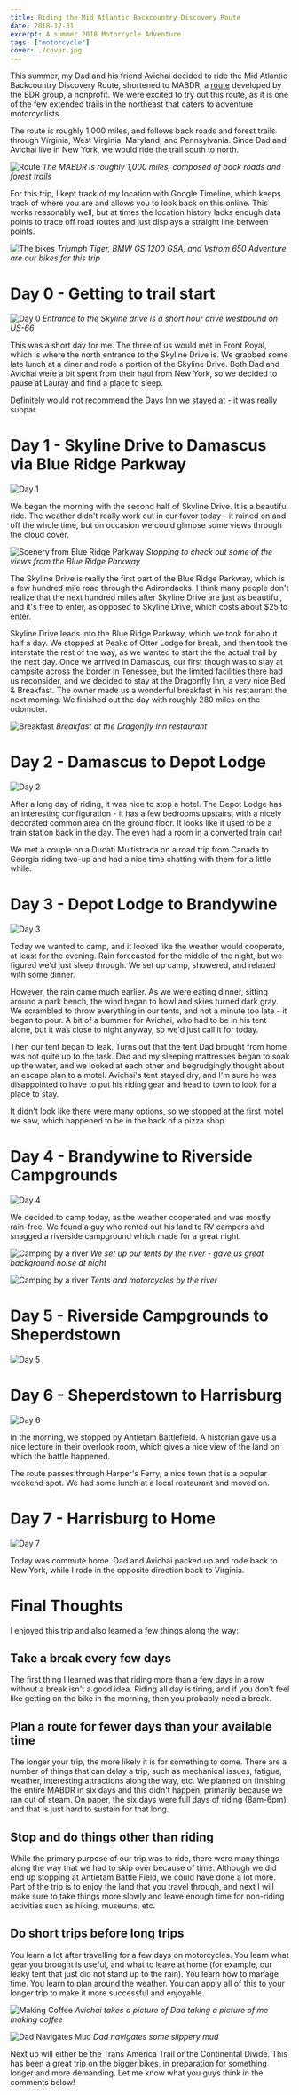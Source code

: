 ```yaml
---
title: Riding the Mid Atlantic Backcountry Discovery Route
date: 2018-12-31
excerpt: A summer 2018 Motorcycle Adventure
tags: ["motorcycle"]
cover: ./cover.jpg
---
```


This summer, my Dad and his friend Avichai decided to ride the Mid Atlantic Backcountry Discovery Route, shortened to MABDR, a [route](https://ridebdr.com/MABDR) developed by the BDR group, a nonprofit. We were excited to try out this route, as it is one of the few extended trails in the northeast that caters to adventure motorcyclists.

The route is roughly 1,000 miles, and follows back roads and forest trails through Virginia, West Virginia, Maryland, and Pennsylvania. Since Dad and Avichai live in New York, we would ride the trail south to north.

![Route](./mabdr.jpg)
*The MABDR is roughly 1,000 miles, composed of back roads and forest trails*


For this trip, I kept track of my location with Google Timeline, which keeps track of where you are and allows you to look back on this online. This works reasonably well, but at times the location history lacks enough data points to trace off road routes and just displays a straight line between points.

![The bikes](./three-bikes.jpg)
*Triumph Tiger, BMW GS 1200 GSA, and Vstrom 650 Adventure are our bikes for this trip*


# Day 0 - Getting to trail start

![Day 0](./mabdr-day-0.png)
*Entrance to the Skyline drive is a short hour drive westbound on US-66*

This was a short day for me. The three of us would met in Front Royal, which is where the north entrance to the Skyline Drive is. We grabbed some late lunch at a diner and rode a portion of the Skyline Drive. Both Dad and Avichai were a bit spent from their haul from New York, so we decided to pause at Lauray and find a place to sleep.

Definitely would not recommend the Days Inn we stayed at - it was really subpar.

# Day 1 - Skyline Drive to Damascus via Blue Ridge Parkway

![Day 1](./mabdr-day-1.png)


We began the morning with the second half of Skyline Drive. It is a beautiful ride. The weather didn't really work out in our favor today - it rained on and off the whole time, but on occasion we could glimpse some views through the cloud cover.

![Scenery from Blue Ridge Parkway](./blue-ridge.jpg)
*Stopping to check out some of the views from the Blue Ridge Parkway*


The Skyline Drive is really the first part of the Blue Ridge Parkway, which is a few hundred mile road through the Adirondacks. I think many people don't realize that the next hundred miles after Skyline Drive are just as beautiful, and it's free to enter, as opposed to Skyline Drive, which costs about $25 to enter.

Skyline Drive leads into the Blue Ridge Parkway, which we took for about half a day. We stopped at Peaks of Otter Lodge for break, and then took the interstate the rest of the way, as we wanted to start the the actual trail by the next day. Once we arrived in Damascus, our first though was to stay at campsite across the border in Tenessee, but the limited facilities there had us reconsider, and we decided to stay at the Dragonfly Inn, a very nice Bed & Breakfast. The owner made us a wonderful breakfast in his restaurant the next morning. We finished out the day with roughly 280 miles on the odomoter.

![Breakfast](./breakfast-dragonfly.jpg)
*Breakfast at the Dragonfly Inn restaurant*

# Day 2 - Damascus to Depot Lodge

![Day 2](./mabdr-day-2.png)

After a long day of riding, it was nice to stop a hotel. The Depot Lodge has an interesting configuration - it has a few bedrooms upstairs, with a nicely decorated common area on the ground floor. It looks like it used to be a train station back in the day. The even had a room in a converted train car!

We met a couple on a Ducati Multistrada on a road trip from Canada to Georgia riding two-up and had a nice time chatting with them for a little while.

# Day 3 - Depot Lodge to Brandywine

![Day 3](./mabdr-day-3.png)

Today we wanted to camp, and it looked like the weather would cooperate, at least for the evening. Rain forecasted for the middle of the night, but we figured we'd just sleep through. We set up camp, showered, and relaxed with some dinner.

However, the rain came much earlier. As we were eating dinner, sitting around a park bench, the wind began to howl and skies turned dark gray. We scrambled to throw everything in our tents, and not a minute too late - it began to pour. A bit of a bummer for Avichai, who had to be in his tent alone, but it was close to night anyway, so we'd just call it for today.

Then our tent began to leak. Turns out that the tent Dad brought from home was not quite up to the task. Dad and my sleeping mattresses began to soak up the water, and we looked at each other and begrudgingly thought about an escape plan to a motel. Avichai's tent stayed dry, and I'm sure he was disappointed to have to put his riding gear and head to town to look for a place to stay.

It didn't look like there were many options, so we stopped at the first motel we saw, which happened to be in the back of a pizza shop.

# Day 4 - Brandywine to Riverside Campgrounds

![Day 4](./mabdr-day-4.png)

We decided to camp today, as the weather cooperated and was mostly rain-free. We found a guy who rented out his land to RV campers and snagged a riverside campground which made for a great night.

![Camping by a river](./river-camping.jpg)
*We set up our tents by the river - gave us great background noise at night*

![Camping by a river](./riverside-camping.jpg)
*Tents and motorcycles by the river*

# Day 5 - Riverside Campgrounds to Sheperdstown

![Day 5](./mabdr-day-5.png)

# Day 6 - Sheperdstown to Harrisburg

![Day 6](./mabdr-day-6.png)

In the morning, we stopped by Antietam Battlefield. A historian gave us a nice lecture in their overlook room, which gives a nice view of the land on which the battle happened.

The route passes through Harper's Ferry, a nice town that is a popular weekend spot. We had some lunch at a local restaurant and moved on.

# Day 7 - Harrisburg to Home

![Day 7](./mabdr-day-7.png)

Today was commute home. Dad and Avichai packed up and rode back to New York, while I rode in the opposite direction back to Virginia.

# Final Thoughts

I enjoyed this trip and also learned a few things along the way:

## Take a break every few days
The first thing I learned was that riding more than a few days in a row without a break isn't a good idea. Riding all day is tiring, and if you don't feel like getting on the bike in the morning, then you probably need a break.

## Plan a route for fewer days than your available time

The longer your trip, the more likely it is for something to come. There are a number of things that can delay a trip, such as mechanical issues, fatigue, weather, interesting attractions along the way, etc. We planned on finishing the entire MABDR in six days and this didn't happen, primarily because we ran out of steam. On paper, the six days were full days of riding (8am-6pm), and that is just hard to sustain for that long.

## Stop and do things other than riding

While the primary purpose of our trip was to ride, there were many things along the way that we had to skip over because of time. Although we did end up stopping at Antietam Battle Field, we could have done a lot more. Part of the trip is to enjoy the land that you travel through, and next I will make sure to take things more slowly and leave enough time for non-riding activities such as hiking, museums, etc.

## Do short trips before long trips

You learn a lot after travelling for a few days on motorcycles. You learn what gear you brought is useful, and what to leave at home (for example, our leaky tent that just did not stand up to the rain). You learn how to manage time. You learn to plan around the weather. You can apply all of this to your longer trip to make it more successful and enjoyable.


![Making Coffee](./making-coffee.jpg)
*Avichai takes a picture of Dad taking a picture of me making coffee*

![Dad Navigates Mud](./dad-mud.jpg)
*Dad navigates some slippery mud*

Next up will either be the Trans America Trail or the Continental Divide. This has been a great trip on the bigger bikes, in preparation for something longer and more demanding. Let me know what you guys think in the comments below!
